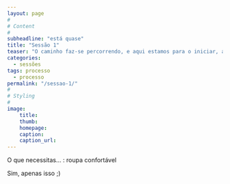 ```yaml
---
layout: page
#
# Content
#
subheadline: "está quase"
title: "Sessão 1"
teaser: "O caminho faz-se percorrendo, e aqui estamos para o iniciar, ao teu lado, eu, tu, nós... e o Mundo"
categories: 
  - sessões
tags: processo
  - processo
permalink: "/sessao-1/"
#
# Styling
#
image:
    title:
    thumb:
    homepage:
    caption:
    caption_url:
---
```

O que necessitas... 
:   roupa confortável 
  
Sim, apenas isso ;)  


 [1]: #
 [2]: #
 [3]: #
 [4]: #
 [5]: #
 [6]: #
 [7]: #
 [8]: #
 [9]: #
 [10]: #
